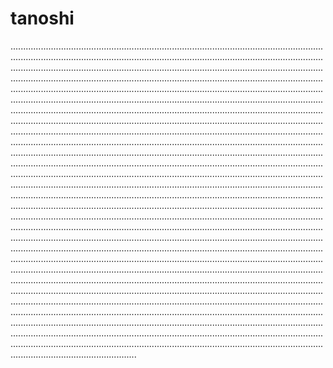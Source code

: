 # tanoshi
..............................................................................................................................................................................................................................................................................................................................................................................................................................................................................................................................................................................................................................................................................................................................................................................................................................................................................................................................................................................................................................................................................................................................................................................................................................................................................................................................................................................................................................................................................................................................................................................................................................................................................................................................................................................................................................................................................................................................................................................................................................................................................................................................................................................................................................................................................................................................................................................................................................................................................................................................................................................................................................................................................................................................................................................................................................................................................................................................................................................................................................................................................................................................................................................................................................................................................................................................................................................................................................................................................................................................................................................................................................................................................................................................................................................................